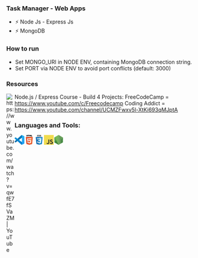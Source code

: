 ### Task Manager - Web Apps

- ⚡ Node Js - Express Js
- ⚡ MongoDB

### How to run

- Set MONGO_URI in NODE ENV, containing MongoDB connection string.
- Set PORT via NODE ENV to avoid port conflicts (default: 3000)

### Resources
Node.js / Express Course - Build 4 Projects: 
<img align="left" alt="https://www.youtube.com/watch?v=qwfE7fSVaZM | YouTube" width="22px" src="https://cdn.jsdelivr.net/npm/simple-icons@v3/icons/youtube.svg" />
FreeCodeCamp = https://www.youtube.com/c/Freecodecamp
Coding Addict = https://www.youtube.com/channel/UCMZFwxv5l-XtKi693qMJptA
<br />

### Languages and Tools:

<img align="left" alt="Visual Studio Code" width="26px" src="https://raw.githubusercontent.com/github/explore/80688e429a7d4ef2fca1e82350fe8e3517d3494d/topics/visual-studio-code/visual-studio-code.png" />
<img align="left" alt="HTML5" width="26px" src="https://raw.githubusercontent.com/github/explore/80688e429a7d4ef2fca1e82350fe8e3517d3494d/topics/html/html.png" />
<img align="left" alt="CSS3" width="26px" src="https://raw.githubusercontent.com/github/explore/80688e429a7d4ef2fca1e82350fe8e3517d3494d/topics/css/css.png" />
<img align="left" alt="JavaScript" width="26px" src="https://raw.githubusercontent.com/github/explore/80688e429a7d4ef2fca1e82350fe8e3517d3494d/topics/javascript/javascript.png" />
<img align="left" alt="Node.js" width="26px" src="https://raw.githubusercontent.com/github/explore/80688e429a7d4ef2fca1e82350fe8e3517d3494d/topics/nodejs/nodejs.png" />
<br />
<br />
